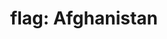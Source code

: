 ---
layout: smileys&emotion
title: "flag: Afghanistan"
emoji: flag_afghanistan
permalink: 🇦🇫.html
image: assets/img/3moji/flag_afghanistan.png
---